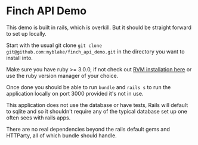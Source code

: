 # Finch API Demo

This demo is built in rails, which is overkill. But it should be straight forward to set up locally.

Start with the usual git clone `git clone git@github.com:myblake/finch_api_demo.git` in the directory you want to install into.

Make sure you have ruby >= 3.0.0, if not check out [RVM installation here](https://rvm.io/rvm/install) or use the ruby version manager of your choice.

Once done you should be able to run `bundle` and `rails s` to run the application locally on port 3000 provided it's not in use.

This application does not use the database or have tests, Rails will default to sqlite and so it shouldn't require any of the typical database set up one often sees with rails apps.

There are no real dependencies beyond the rails default gems and HTTParty, all of which bundle should handle.
